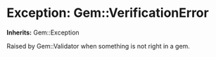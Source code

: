 # Exception: Gem::VerificationError
**Inherits:** Gem::Exception
    

Raised by Gem::Validator when something is not right in a gem.



